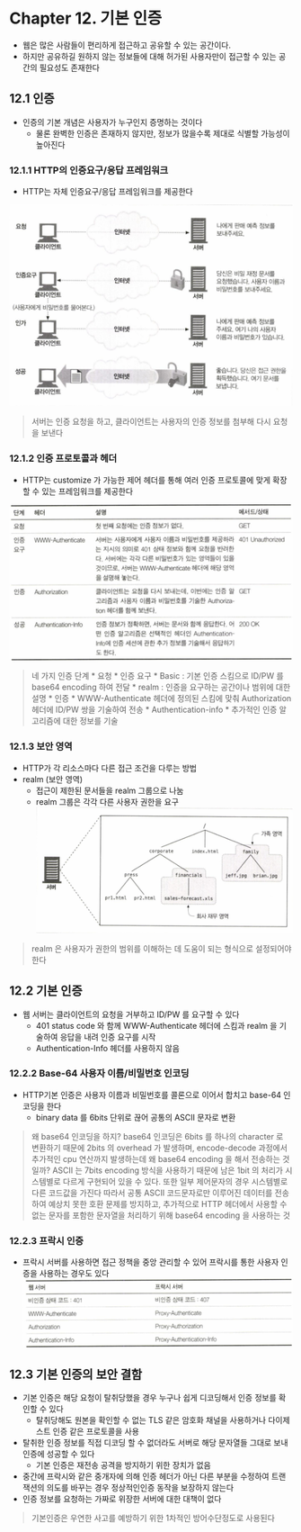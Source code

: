 # Chapter 12. 기본 인증
* 웹은 많은 사람들이 편리하게 접근하고 공유할 수 있는 공간이다.
* 하지만 공유하길 원하지 않는 정보들에 대해 허가된 사용자만이 접근할 수 있는 공간의 필요성도 존재한다

## 12.1 인증
* 인증의 기본 개념은 사용자가 누구인지 증명하는 것이다
	* 물론 완벽한 인증은 존재하지 않지만, 정보가 많을수록 제대로 식별할 가능성이 높아진다

### 12.1.1 HTTP의 인증요구/응답 프레임워크
* HTTP는 자체 인증요구/응답 프레임워크를 제공한다

![](../../.gitbook/assets/basic-auth_0.png)
> 서버는 인증 요청을 하고, 클라이언트는 사용자의 인증 정보를 첨부해 다시 요청을 보낸다

### 12.1.2 인증 프로토콜과 헤더
* HTTP는 customize 가 가능한 제어 헤더를 통해 여러 인증 프로토콜에 맞게 확장할 수 있는 프레임워크를 제공한다

![](../../.gitbook/assets/basic-auth_1.png)
> 네 가지 인증 단계
	* 요청
	* 인증 요구
		* Basic : 기본 인증 스킴으로 ID/PW 를 base64 encoding 하여 전달
		* realm : 인증을 요구하는 공간이나 범위에 대한 설명
	* 인증
		* WWW-Authenticate 헤더에 정의된 스킴에 맞춰 Authorization 헤더에 ID/PW 쌍을 기술하여 전송
	* Authentication-info
		* 추가적인 인증 알고리즘에 대한 정보를 기술

### 12.1.3 보안 영역
* HTTP가 각 리소스마다 다른 접근 조건을 다루는 방법
* realm (보안 영역)
	* 접근이 제한된 문서들을 realm 그룹으로 나눔
	* realm 그룹은 각각 다른 사용자 권한을 요구
![](../../.gitbook/assets/basic-auth_2.png)
> realm 은 사용자가 권한의 범위를 이해하는 데 도움이 되는 형식으로 설정되어야 한다

## 12.2 기본 인증
* 웹 서버는 클라이언트의 요청을 거부하고 ID/PW 를 요구할 수 있다
	* 401 status code 와 함께 WWW-Authenticate 헤더에 스킴과 realm 을 기술하여 응답을 내려 인증 요구를 시작
	* Authentication-Info 헤더를 사용하지 않음

### 12.2.2 Base-64 사용자 이름/비밀번호 인코딩
* HTTP기본 인증은 사용자 이름과 비밀번호를 콜론으로 이어서 합치고 base-64 인코딩을 한다
	* binary data 를 6bits 단위로 끊어 공통의 ASCII 문자로 변환
> 왜 base64 인코딩을 하지?
> base64 인코딩은 6bits 를 하나의 character 로 변환하기 때문에 2bits 의 overhead 가 발생하며, encode-decode 과정에서 추가적인 cpu 연산까지 발생하는데 왜 base64 encoding 을 해서 전송하는 것일까?
> ASCII 는 7bits encoding 방식을 사용하기 때문에 남은 1bit 의 처리가 시스템별로 다르게 구현되어 있을 수 있다. 또한 일부 제어문자의 경우 시스템별로 다른 코드값을 가진다
> 따라서 공통 ASCII 코드문자로만 이루어진 데이터를 전송하여 예상치 못한 호환 문제를 방지하고, 추가적으로 HTTP 헤더에서 사용할 수 없는 문자를 포함한 문자열을 처리하기 위해 base64 encoding 을 사용하는 것

### 12.2.3 프락시 인증
* 프락시 서버를 사용하면 접근 정책을 중앙 관리할 수 있어 프락시를 통한 사용자 인증을 사용하는 경우도 있다
![](../../.gitbook/assets/basic-auth_3.png)

## 12.3 기본 인증의 보안 결함
* 기본 인증은 해당 요청이 탈취당했을 경우 누구나 쉽게 디코딩해서 인증 정보를 확인할 수 있다
	* 탈취당해도 원본을 확인할 수 없는 TLS 같은 암호화 채널을 사용하거나 다이제스트 인증 같은 프로토콜을 사용
* 탈취한 인증 정보를 직접 디코딩 할 수 없더라도 서버로 해당 문자열들 그대로 보내 인증에 성공할 수 있다
	* 기본 인증은 재전송 공격을 방지하기 위한 장치가 없음
* 중간에 프락시와 같은 중개자에 의해 인증 헤더가 아닌 다른 부분을 수정하여 트랜잭션의 의도를 바꾸는 경우 정상적인인증 동작을 보장하지 않는다
* 인증 정보를 요청하는 가짜로 위장한 서버에 대한 대책이 없다

> 기본인증은 우연한 사고를 예방하기 위한 1차적인 방어수단정도로 사용된다
